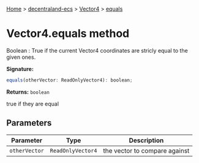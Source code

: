 [Home](./index) &gt; [decentraland-ecs](./decentraland-ecs.md) &gt; [Vector4](./decentraland-ecs.vector4.md) &gt; [equals](./decentraland-ecs.vector4.equals.md)

# Vector4.equals method

Boolean : True if the current Vector4 coordinates are stricly equal to the given ones.

**Signature:**
```javascript
equals(otherVector: ReadOnlyVector4): boolean;
```
**Returns:** `boolean`

true if they are equal

## Parameters

|  Parameter | Type | Description |
|  --- | --- | --- |
|  `otherVector` | `ReadOnlyVector4` | the vector to compare against |

